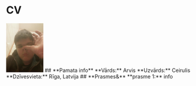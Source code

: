 # **CV** 
<img src="Renart.jpg" width="20%">  
## **Pamata info**  
**Vārds:** Arvis      
**Uzvārds:** Ceirulis  
**Dzīvesvieta:** Rīga, Latvija  
## **Prasmes&**  
**prasme 1:** info    
